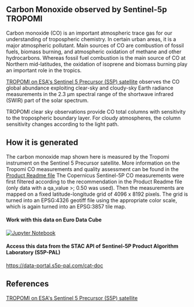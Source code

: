 ## Carbon Monoxide observed by Sentinel-5p TROPOMI

Carbon monoxide (CO) is an important atmospheric trace gas for our understanding of tropospheric chemistry. In certain urban areas, it is a major atmospheric pollutant. Main sources of CO are combustion of fossil fuels, biomass burning, and atmospheric oxidation of methane and other hydrocarbons. Whereas fossil fuel combustion is the main source of CO at Northern mid-latitudes, the oxidation of isoprene and biomass burning play an important role in the tropics. 

[TROPOMI on ESA's Sentinel 5 Precursor (S5P) satellite](https://sentinel.esa.int/web/sentinel/missions/sentinel-5p) observes the CO global abundance exploiting clear-sky and cloudy-sky Earth radiance measurements in the 2.3 µm spectral range of the shortwave infrared (SWIR) part of the solar spectrum. 

TROPOMI clear sky observations provide CO total columns with sensitivity to the tropospheric boundary layer. For cloudy atmospheres, the column sensitivity changes according to the light path.

## How it is generated
The carbon monoxide map shown here is measured by the Tropomi instrument on the Sentinel 5 Precursor satellite. More information on the Tropomi CO measurements and quality assessment can be found in the [Product Readme file](https://sentinels.copernicus.eu/documents/247904/3541451/Sentinel-5P-Carbon-Monoxide-Level-2-Product-Readme-File)
The Copernicus Sentinel-5P CO measurements were first filtered according to the recommendation in the Product Readme file (only data with a qa_value >; 0.50 was used). Then the measurements are mapped on a fixed latitude-longitude grid of 4096 x 8192 pixels. The grid is turned into an EPSG:4326 geotiff file using the appropriate color scale, which is again turned into an EPSG:3857 tile map.


#### Work with this data on Euro Data Cube 

[![Jupyter Notebook](https://img.shields.io/badge/jupyter-%23FA0F00.svg?style=for-the-badge&logo=jupyter&logoColor=white)](https://eurodatacube.com/notebooks/contributions/IGARSS2022/IGARSS-22_Australian_Bushfires.ipynb)

#### Access this data from the STAC API of Sentinel-5P Product Algorithm Laboratory (S5P-PAL) 

https://data-portal.s5p-pal.com/cat-doc

## References
[TROPOMI on ESA's Sentinel 5 Precursor (S5P) satellite](https://sentinel.esa.int/web/sentinel/missions/sentinel-5p)
